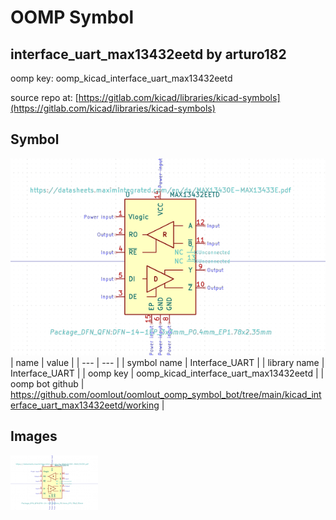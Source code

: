 # OOMP Symbol  
## interface_uart_max13432eetd  by arturo182  
  
oomp key: oomp_kicad_interface_uart_max13432eetd  
  
source repo at: [https://gitlab.com/kicad/libraries/kicad-symbols](https://gitlab.com/kicad/libraries/kicad-symbols)  
## Symbol  
  
[![working.png](working_600.png)](working.png)  
| name | value | 
| --- | --- | 
| symbol name | Interface_UART | 
| library name | Interface_UART | 
| oomp key | oomp_kicad_interface_uart_max13432eetd | 
| oomp bot github | https://github.com/oomlout/oomlout_oomp_symbol_bot/tree/main/kicad_interface_uart_max13432eetd/working | 
## Images  
  
[![working.png](working_140.png)](working.png)  
